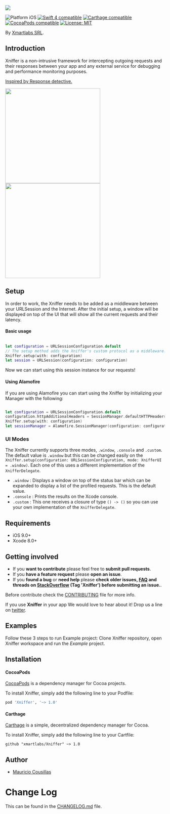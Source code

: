 
<img src="./XnifferLogo.png" />
<p align="left">
<img src="https://img.shields.io/badge/platform-iOS-blue.svg?style=flat" alt="Platform iOS" />
<a href="https://developer.apple.com/swift"><img src="https://img.shields.io/badge/swift4-compatible-4BC51D.svg?style=flat" alt="Swift 4 compatible" /></a>
<a href="https://github.com/Carthage/Carthage"><img src="https://img.shields.io/badge/Carthage-compatible-4BC51D.svg?style=flat" alt="Carthage compatible" /></a>
<a href="https://cocoapods.org/pods/Xniffer"><img src="https://img.shields.io/cocoapods/v/Xniffer.svg" alt="CocoaPods compatible" /></a>
<a href="https://raw.githubusercontent.com/xmartlabs/Xniffer/master/LICENSE"><img src="http://img.shields.io/badge/license-MIT-blue.svg?style=flat" alt="License: MIT" /></a>
</p>

By [Xmartlabs SRL](http://xmartlabs.com).

## Introduction

Xniffer is a non-intrusive framework for intercepting outgoing requests and their responses between your app and any external service for debugging and performance monitoring purposes.

<a href="https://github.com/netguru/ResponseDetective"> Inspired by Response detective. </a>


<img src="Example/fetch.gif" width="300"/>
<img src="Example/curl.gif" width="300"/>

## Setup

In order to work, the Xniffer needs to be added as a middleware between your URLSession and the Internet.
After the initial setup, a window will be displayed on top of the UI that will show all the current requests and their latency.

#### Basic usage
```swift

let configuration = URLSessionConfiguration.default
// The setup method adds the Xniffer's custom protocol as a middleware.
Xniffer.setup(with: configuration)
let session = URLSession(configuration: configuration)
```
Now we can start using this session instance for our requests!

#### Using Alamofire
If you are using Alamofire you can start using the Xniffer by initializing your Manager with the following:
```swift

let configuration = URLSessionConfiguration.default
configuration.httpAdditionalHeaders = SessionManager.defaultHTTPHeaders
Xniffer.setup(with: configuration)
let sessionManager = Alamofire.SessionManager(configuration: configuration)
```
### UI Modes
The Xniffer currently supports three modes, `.window`, `.console` and `.custom`. The default value is `.window` but this can be changed easily on the `Xniffer.setup(configuration: URLSessionConfiguration, mode: XnifferUI = .window)`.
 Each one of this uses a different implementation of the `XnifferDelegate`.

  * `.window` : Displays a window on top of the status bar which can be expanded to display a list of the profiled requests. This is the default value.
  * `.console` : Prints the results on the Xcode console.
  * `.custom` : This one receives a closure of type `() -> ()` so you can use your own implementation of the `XnifferDelegate`.


## Requirements

* iOS 9.0+
* Xcode 8.0+

## Getting involved

* If you **want to contribute** please feel free to **submit pull requests**.
* If you **have a feature request** please **open an issue**.
* If you **found a bug** or **need help** please **check older issues, [FAQ](#faq) and threads on [StackOverflow](http://stackoverflow.com/questions/tagged/Xniffer) (Tag 'Xniffer') before submitting an issue.**.

Before contribute check the [CONTRIBUTING](https://github.com/xmartlabs/Xniffer/blob/master/CONTRIBUTING.md) file for more info.

If you use **Xniffer** in your app We would love to hear about it! Drop us a line on [twitter](https://twitter.com/xmartlabs).

## Examples

Follow these 3 steps to run Example project: Clone Xniffer repository, open Xniffer workspace and run the *Example* project.
## Installation

#### CocoaPods

[CocoaPods](https://cocoapods.org/) is a dependency manager for Cocoa projects.

To install Xniffer, simply add the following line to your Podfile:

```ruby
pod 'Xniffer', '~> 1.0'
```

#### Carthage

[Carthage](https://github.com/Carthage/Carthage) is a simple, decentralized dependency manager for Cocoa.

To install Xniffer, simply add the following line to your Cartfile:

```ogdl
github "xmartlabs/Xniffer" ~> 1.0
```

## Author

* [Mauricio Cousillas](https://github.com/mcousillas6)

# Change Log

This can be found in the [CHANGELOG.md](CHANGELOG.md) file.

